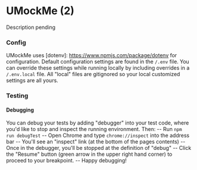# UMockMe (2)

Description pending

### Config
UMockMe uses [dotenv]: <https://www.npmjs.com/package/dotenv>
for configuration. Default configuration settings are found in
the `/.env` file. You can override these settings while running
locally by including overrides in a `/.env.local` file. All "local"
files are gitignored so your local customized settings are all yours.


### Testing

#### Debugging

You can debug your tests by adding "debugger" into your test code, where you'd
like to stop and inspect the running environment. Then:
-- Run `npm run debugTest`
-- Open Chrome and type `chrome://inspect` into the address bar
-- You'll see an "inspect" link (at the bottom of the pages contents)
-- Once in the debugger, you'll be stopped at the definition of "debug"
-- Click the "Resume" button (green arrow in the upper right hand corner) to proceed
to your breakpoint.
-- Happy debugging!
